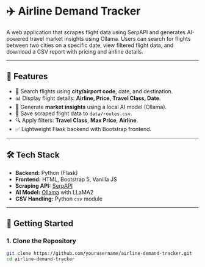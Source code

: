 # ✈️ Airline Demand Tracker

A web application that scrapes flight data using SerpAPI and generates AI-powered travel market insights using Ollama. Users can search for flights between two cities on a specific date, view filtered flight data, and download a CSV report with pricing and airline details.

---

## 📌 Features

- 🔎 Search flights using **city/airport code**, date, and destination.
- 📊 Display flight details: **Airline, Price, Travel Class, Date**.
- 🧠 Generate **market insights** using a local AI model (Ollama).
- 📁 Save scraped flight data to `data/routes.csv`.
- 🔍 Apply filters: **Travel Class**, **Max Price**, **Airline**.
- ✅ Lightweight Flask backend with Bootstrap frontend.

---

## 🛠 Tech Stack

- **Backend:** Python (Flask)
- **Frontend:** HTML, Bootstrap 5, Vanilla JS
- **Scraping API:** [SerpAPI](https://serpapi.com/)
- **AI Model:** [Ollama](https://ollama.com/) with LLaMA2
- **CSV Handling:** Python `csv` module

---

## 🚀 Getting Started

### 1. Clone the Repository

```bash
git clone https://github.com/yourusername/airline-demand-tracker.git
cd airline-demand-tracker
